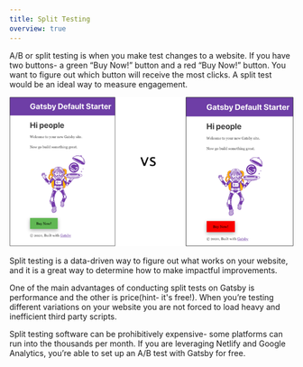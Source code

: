 ```yaml
---
title: Split Testing
overview: true
---
```


A/B or split testing is when you make test changes to a website. If you have two buttons- a green “Buy Now!” button and a red “Buy Now!” button. You want to figure out which button will receive the most clicks. A split test would be an ideal way to measure engagement.

![](./images/gatsby-default-starter-image.png)

Split testing is a data-driven way to figure out what works on your website, and it is a great way to determine how to make impactful improvements.

One of the main advantages of conducting split tests on Gatsby is performance and the other is price(hint- it's free!). When you’re testing different variations on your website you are not forced to load heavy and inefficient third party scripts.

Split testing software can be prohibitively expensive- some platforms can run into the thousands per month. If you are leveraging Netlify and Google Analytics, you’re able to set up an A/B test with Gatsby for free.

<GuideList slug={props.slug} />
